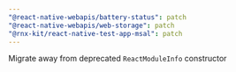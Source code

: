 ```yaml
---
"@react-native-webapis/battery-status": patch
"@react-native-webapis/web-storage": patch
"@rnx-kit/react-native-test-app-msal": patch
---
```


Migrate away from deprecated `ReactModuleInfo` constructor
